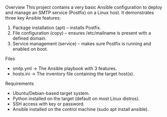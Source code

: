 Overview
This project contains a very basic Ansible configuration to deploy and manage an SMTP service (Postfix) on a Linux host.
It demonstrates three key Ansible features:

1. Package installation (apt) – installs Postfix.
2. File configuration (copy) – ensures /etc/mailname is present with a defined domain.
3. Service management (service) – makes sure Postfix is running and enabled on boot.

Files
- smtp.yml → The Ansible playbook with 3 features.
- hosts.ini → The inventory file containing the target host(s).

Requirements
- Ubuntu/Debian-based target system.
- Python installed on the target (default on most Linux distros).
- SSH access with key or password.
- Ansible installed on the control machine (sudo apt install ansible).

